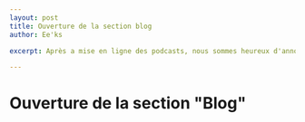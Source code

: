 ```yaml
---
layout: post
title: Ouverture de la section blog
author: Ee'ks

excerpt: Après a mise en ligne des podcasts, nous sommes heureux d'annoncer l'ouverture de la section blog du Pays Réel.

---
```


# Ouverture de la section "Blog"
